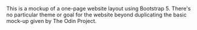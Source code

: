 This is a mockup of a one-page website layout using Bootstrap 5. There's no particular theme or goal for the website beyond duplicating the basic mock-up given by The Odin Project.
